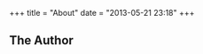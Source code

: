 +++
title = "About"
date = "2013-05-21 23:18"
+++

## The Author

<script src="//about.me/embed/bryanwongbh?style=site"></script>


